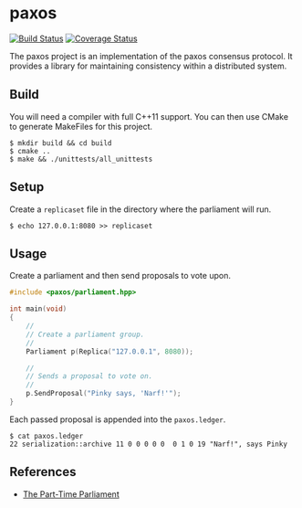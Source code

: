 # paxos

[![Build Status](https://travis-ci.org/dgkimura/paxos.svg?branch=master)](https://travis-ci.org/dgkimura/paxos)
[![Coverage Status](https://coveralls.io/repos/github/dgkimura/paxos/badge.svg?branch=master)](https://coveralls.io/github/dgkimura/paxos?branch=master)

The paxos project is an implementation of the paxos consensus protocol. It
provides a library for maintaining consistency within a distributed system.


## Build
You will need a compiler with full C++11 support. You can then use CMake to
generate MakeFiles for this project.
```
$ mkdir build && cd build
$ cmake ..
$ make && ./unittests/all_unittests
```


## Setup
Create a `replicaset` file in the directory where the parliament will run.

```
$ echo 127.0.0.1:8080 >> replicaset
```


## Usage
Create a parliament and then send proposals to vote upon.

```cpp
#include <paxos/parliament.hpp>

int main(void)
{
    //
    // Create a parliament group.
    //
    Parliament p(Replica("127.0.0.1", 8080));

    //
    // Sends a proposal to vote on.
    //
    p.SendProposal("Pinky says, 'Narf!'");
}
```

Each passed proposal is appended into the `paxos.ledger`.
```
$ cat paxos.ledger
22 serialization::archive 11 0 0 0 0 0  0 1 0 19 "Narf!", says Pinky
```


## References
- [The Part-Time Parliament](http://research.microsoft.com/en-us/um/people/lamport/pubs/lamport-paxos.pdf)
